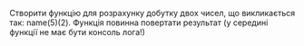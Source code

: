 Створити функцію для розрахунку добутку двох чисел, що викликається так: name(5)(2). Функція повинна повертати результат (у середині функції не має бути консоль лога!)
